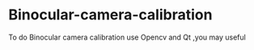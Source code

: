 # Binocular-camera-calibration
To do Binocular camera calibration use Opencv and Qt ,you may useful
